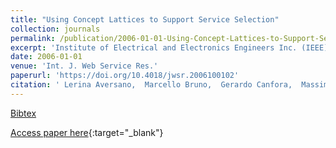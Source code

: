 ```yaml
---
title: "Using Concept Lattices to Support Service Selection"
collection: journals
permalink: /publication/2006-01-01-Using-Concept-Lattices-to-Support-Service-Selection
excerpt: 'Institute of Electrical and Electronics Engineers Inc. (IEEE), Los Alamitos, CA, USA, Scopus ID: 2-s2.0-33846296658, Cited by: 21'
date: 2006-01-01
venue: 'Int. J. Web Service Res.'
paperurl: 'https://doi.org/10.4018/jwsr.2006100102'
citation: ' Lerina Aversano,  Marcello Bruno,  Gerardo Canfora,  Massimiliano Di Penta,  Damiano Distante, &quot;Using Concept Lattices to Support Service Selection.&quot; Int. J. Web Service Res., 2006.'
---
```

[Bibtex](https://dblp.org/rec/bib/journals/jwsr/AversanoBCPD06)

[Access paper here](https://doi.org/10.4018/jwsr.2006100102){:target="_blank"}
